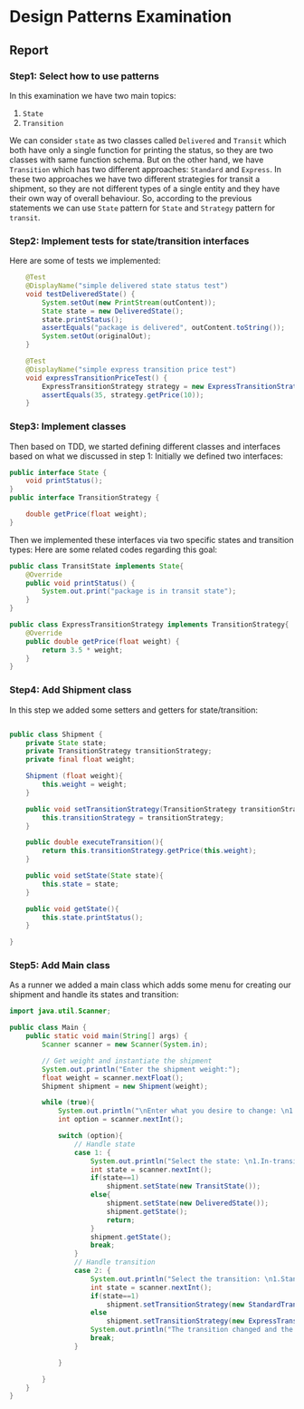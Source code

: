 # Design Patterns Examination

## Report

### Step1: Select how to use patterns

In this examination we have two main topics:
1. `State`
2. `Transition`

We can consider `state` as two classes called `Delivered` and `Transit` which both have only a single function for printing the status,
so they are two classes with same function schema. But on the other hand, we have `Transition` which has two different approaches: `Standard` and `Express`.
In these two approaches we have two different strategies for transit a shipment, so they are not different types of a single entity and they have their own way of overall behaviour.
So, according to the previous statements we can use `State` pattern for `State` and `Strategy` pattern for `transit`.


### Step2: Implement tests for state/transition interfaces 

Here are some of tests we implemented:

```java
    @Test
    @DisplayName("simple delivered state status test")
    void testDeliveredState() {
        System.setOut(new PrintStream(outContent));
        State state = new DeliveredState();
        state.printStatus();
        assertEquals("package is delivered", outContent.toString());
        System.setOut(originalOut);
    }

```
```java
    @Test
    @DisplayName("simple express transition price test")
    void expressTransitionPriceTest() {
        ExpressTransitionStrategy strategy = new ExpressTransitionStrategy();
        assertEquals(35, strategy.getPrice(10));
    }
```

### Step3: Implement classes

Then based on TDD, we started defining different classes and interfaces based on what we discussed in step 1:
Initially we defined two interfaces:

```java
public interface State {
    void printStatus();
}
public interface TransitionStrategy {

    double getPrice(float weight);
}
```

Then we implemented these interfaces via two specific states and transition types:
Here are some related codes regarding this goal:

```java
public class TransitState implements State{
    @Override
    public void printStatus() {
        System.out.print("package is in transit state");
    }
}

public class ExpressTransitionStrategy implements TransitionStrategy{
    @Override
    public double getPrice(float weight) {
        return 3.5 * weight;
    }
}

```

### Step4: Add Shipment class
In this step we added some setters and getters for state/transition:

```java

public class Shipment {
    private State state;
    private TransitionStrategy transitionStrategy;
    private final float weight;

    Shipment (float weight){
        this.weight = weight;
    }

    public void setTransitionStrategy(TransitionStrategy transitionStrategy){
        this.transitionStrategy = transitionStrategy;
    }

    public double executeTransition(){
        return this.transitionStrategy.getPrice(this.weight);
    }

    public void setState(State state){
        this.state = state;
    }

    public void getState(){
        this.state.printStatus();
    }

}

```



### Step5: Add Main class
As a runner we added a main class which adds some menu for creating our shipment and handle its states and transition:

```java
import java.util.Scanner;

public class Main {
    public static void main(String[] args) {
        Scanner scanner = new Scanner(System.in);

        // Get weight and instantiate the shipment
        System.out.println("Enter the shipment weight:");
        float weight = scanner.nextFloat();
        Shipment shipment = new Shipment(weight);

        while (true){
            System.out.println("\nEnter what you desire to change: \n1.State\n2.Transition");
            int option = scanner.nextInt();

            switch (option){
                // Handle state
                case 1: {
                    System.out.println("Select the state: \n1.In-transit\n2.Delivered");
                    int state = scanner.nextInt();
                    if(state==1)
                        shipment.setState(new TransitState());
                    else{
                        shipment.setState(new DeliveredState());
                        shipment.getState();
                        return;
                    }
                    shipment.getState();
                    break;
                }
                // Handle transition
                case 2: {
                    System.out.println("Select the transition: \n1.Standard\n2.Express");
                    int state = scanner.nextInt();
                    if(state==1)
                        shipment.setTransitionStrategy(new StandardTransitionStrategy());
                    else
                        shipment.setTransitionStrategy(new ExpressTransitionStrategy());
                    System.out.println("The transition changed and the price is " + shipment.executeTransition());
                    break;
                }

            }

        }
    }
}

```
